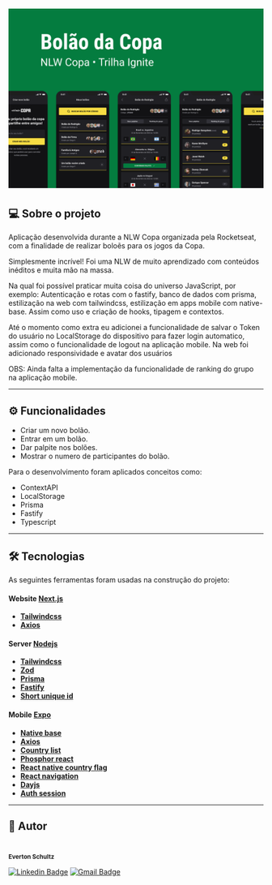 <h1 align="center">
    <img alt="NLWCopa" title="#NLWCopa" src="./Capa.png" />
</h1>

## 💻 Sobre o projeto

<p>Aplicação desenvolvida durante a NLW Copa organizada pela Rocketseat, com a finalidade de realizar boloẽs para os jogos da Copa.</p>

<p>Simplesmente incrível! Foi uma NLW de muito aprendizado com conteúdos inéditos e muita mão na massa.</p>

<p>Na qual foi possível praticar muita coisa do universo JavaScript, por exemplo: Autenticação e rotas com o fastify, banco de dados com prisma, estilização na web com tailwindcss, estilização em apps mobile com native-base. Assim como uso e criação de hooks, tipagem e contextos.</p>

<p>Até o momento como extra eu adicionei a funcionalidade de salvar o Token do usuário no LocalStorage do dispositivo para fazer login automatico, assim como o funcionalidade de logout na aplicação mobile. Na web foi adicionado responsividade e avatar dos usuários</p>

<p>OBS: Ainda falta a implementação da funcionalidade de ranking do grupo na aplicação mobile.</p>

---

## ⚙️ Funcionalidades

- Criar um novo bolão.
- Entrar em um bolão.
- Dar palpite nos bolões.
- Mostrar o numero de participantes do bolão.

Para o desenvolvimento foram aplicados conceitos como:
- ContextAPI
- LocalStorage
- Prisma
- Fastify
- Typescript

---

## 🛠 Tecnologias
As seguintes ferramentas foram usadas na construção do projeto:

#### **Website**  [Next.js](https://nextjs.org/docs/getting-started)

-   **[Tailwindcss](https://tailwindcss.com/n)**
-   **[Axios](https://axios-http.com/ptbr/docs/intro)**

#### **Server**  [Nodejs](https://nodejs.org/en/)

-   **[Tailwindcss](https://tailwindcss.com/n)**
-   **[Zod](https://axios-http.com/ptbr/docs/intro)**
-   **[Prisma](https://www.prisma.io/)**
-   **[Fastify](https://www.fastify.io/)**
-   **[Short unique id](https://www.npmjs.com/package/short-unique-id)**

#### **Mobile**  [Expo](https://nextjs.org/docs/getting-started)

-   **[Native base](https://tailwindcss.com/n)**
-   **[Axios](https://axios-http.com/ptbr/docs/intro)**
-   **[Country list](https://www.npmjs.com/package/country-list)**
-   **[Phosphor react](https://phosphoricons.com/)**
-   **[React native country flag](https://www.npmjs.com/package/react-native-country-flag)**
-   **[React navigation](https://reactnavigation.org/)**
-   **[Dayjs](https://www.npmjs.com/package/dayjs)**
-   **[Auth session](https://docs.expo.dev/versions/latest/sdk/auth-session/)**

---

## 🦸 Autor
<img style="border-radius: 50%;" src="https://avatars.githubusercontent.com/u/19807265?v=4" width="100px;" alt=""/>
 <br />
 <sub><b>Everton Schultz</b></sub></a>
 <br />

[![Linkedin Badge](https://img.shields.io/badge/-Everton-blue?style=flat-square&logo=Linkedin&logoColor=white&link=https://www.linkedin.com/in/https://www.linkedin.com/in/%C3%A9verton-schultz-824a1612b/)](https://www.linkedin.com/in/https://www.linkedin.com/in/%C3%A9verton-schultz-824a1612b/)
[![Gmail Badge](https://img.shields.io/badge/-evertonf.m.schultz98@gmail.com-c14438?style=flat-square&logo=Gmail&logoColor=white&link=mailto:evertonf.m.schultz98@gmail.com)](mailto:evertonf.m.schultz98@gmail.com)

